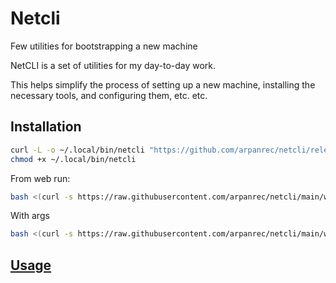 # Netcli

Few utilities for bootstrapping a new machine

NetCLI is a set of utilities for my day-to-day work.

This helps simplify the process of setting up a new machine, installing the necessary tools, and configuring them, etc. etc.

## Installation

```bash
curl -L -o ~/.local/bin/netcli "https://github.com/arpanrec/netcli/releases/download/1.1.2/netcli-1.1.2-$(uname -s)-$(uname -m)"
chmod +x ~/.local/bin/netcli
```

From web run:

```bash
bash <(curl -s https://raw.githubusercontent.com/arpanrec/netcli/main/web-run.sh)
```

With args

```bash
bash <(curl -s https://raw.githubusercontent.com/arpanrec/netcli/main/web-run.sh) --version
```

## [Usage](docs/netcli.md)
